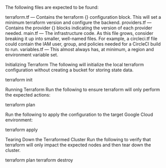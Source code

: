 The following files are expected to be found:

terraform.tf — Contains the terraform {} configuration block. This will set a minimum terraform version and configure the backend.
providers.tf — Contains the provider {} blocks indicating the version of each provider needed.
main.tf — The infrastructure code. As this file grows, consider breaking it up into smaller, well-named files. For example, a circleci.tf file could contain the IAM user, group, and policies needed for a CircleCI build to run.
variables.tf — This almost always has, at minimum, a region and environment variable set.


Initializing Terraform
The following will initialize the local terraform configuration without
creating a bucket for storing state data.

terraform init

Running Terraform
Run the following to ensure terraform will only perform the expected
actions:

terraform plan


Run the following to apply the configuration to the target Google Cloud
environment:

terraform apply



Tearing Down the Terraformed Cluster
Run the following to verify that terraform will only impact the expected
nodes and then tear down the cluster.

terraform plan
terraform destroy
